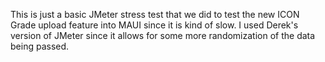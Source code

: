 This is just a basic JMeter stress test that we did to test the new ICON Grade upload feature into MAUI since it is kind of slow. I used Derek's version of JMeter since it allows for some more randomization of the data being passed.
